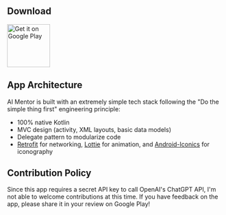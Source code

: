 ## Download

<a href="https://play.google.com/store/apps/details?id=com.taro.aimentor" target="_blank">
<img src="https://play.google.com/intl/en_us/badges/images/generic/en-play-badge.png" alt="Get it on Google Play" height="100"/></a>

## App Architecture
AI Mentor is built with an extremely simple tech stack following the "Do the simple thing first" engineering principle:
- 100% native Kotlin
- MVC design (activity, XML layouts, basic data models)
- Delegate pattern to modularize code
- [Retrofit](https://square.github.io/retrofit/) for networking, [Lottie](https://airbnb.design/lottie/) for animation, and [Android-Iconics](https://github.com/mikepenz/Android-Iconics) for iconography

## Contribution Policy
Since this app requires a secret API key to call OpenAI's ChatGPT API, I'm not able to welcome contributions at this time. If you have feedback on the app, please share it in your review on Google Play!
